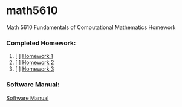 # math5610
Math 5610 Fundamentals of Computational Mathematics Homework


### Completed Homework:

1. [ ] [Homework 1](homework/1)
2. [ ] [Homework 2](homework/2)
3. [ ] [Homework 3](homework/3)

### Software Manual:

[Software Manual](Software_Manual/README.md)
